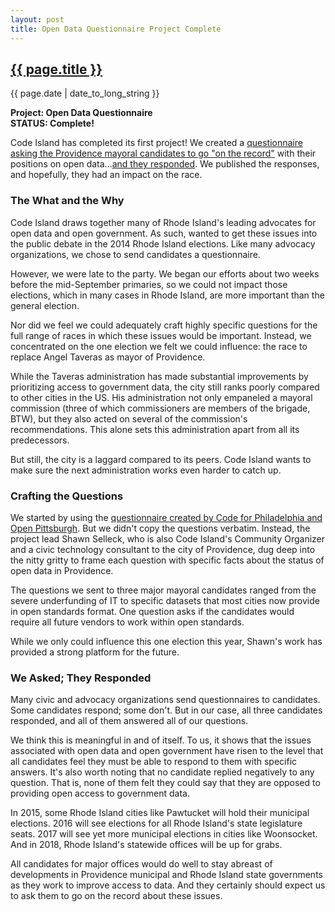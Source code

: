 ```yaml
---
layout: post
title: Open Data Questionnaire Project Complete
---
```


<h2><a href="{{ page.url }}">{{ page.title }}</a></h2>

{{ page.date | date_to_long_string }}

<p><strong>Project: Open Data Questionnaire 
<br />STATUS: Complete!</strong></p>

<p>Code Island has completed its first project! We created a <a href="/projects/open-data-questionnaire/">questionnaire asking the Providence mayoral candidates to go "on the record"</a> with their positions on open data...<a href="/projects/open-data-questionnaire/responses/">and they responded</a>. We published the responses, and hopefully, they had an impact on the race.

<h3>The What and the Why</h3>

<p>Code Island draws together many of Rhode Island's leading advocates for open data and open government. As such, wanted to get these issues into the public debate in the 2014 Rhode Island elections. Like many advocacy organizations, we chose to send candidates a questionnaire.</p>

<p>However, we were late to the party. We began our efforts about two weeks before the mid-September primaries, so we could not impact those elections, which in many cases in Rhode Island, are more important than the general election.</p> 

<p>Nor did we feel we could adequately craft highly specific questions for the full range of races in which these issues would be important. Instead, we concentrated on the one election we felt we could influence: the race to replace Angel Taveras as mayor of Providence.</p> 

<p>While the Taveras administration has made substantial improvements by prioritizing access to government data, the city still ranks poorly compared to other cities in the US. His administration not only empaneled a mayoral commission (three of which commissioners are members of the brigade, BTW), but they also acted on several of the commission's recommendations. This alone sets this administration apart from all its predecessors.</p>

<p>But still, the city is a laggard compared to its peers. Code Island wants to make sure the next administration works even harder to catch up.</p>

<h3>Crafting the Questions</h3>

<p>We started by using the <a href="http://opendatapa.files.wordpress.com/2014/03/pastatewideopendataquestionaire.pdf">questionnaire created by Code for Philadelphia and Open Pittsburgh</a>. But we didn't copy the questions verbatim. Instead, the project lead Shawn Selleck, who is also Code Island's Community Organizer and a civic technology consultant to the city of Providence, dug deep into the nitty gritty to frame each question with specific facts about the status of open data in Providence.</p>

<p>The questions we sent to three major mayoral candidates ranged from the severe underfunding of IT to specific datasets that most cities now provide in open standards format. One question asks if the candidates would require all future vendors to work within open standards.</p> 

<p>While we only could influence this one election this year, Shawn's work has provided a strong platform for the future.</p>

<h3>We Asked; They Responded</h3>

<p>Many civic and advocacy organizations send questionnaires to candidates. Some candidates respond; some don't. But in our case, all three candidates responded, and all of them answered all of our questions.</p>

<p>We think this is meaningful in and of itself. To us, it shows that the issues associated with open data and open government have risen to the level that all candidates feel they must be able to respond to them with specific answers. It's also worth noting that no candidate replied negatively to any question. That is, none of them felt they could say that they are opposed to providing open access to government data.</p>

<p>In 2015, some Rhode Island cities like Pawtucket will hold their municipal elections. 2016 will see elections for all Rhode Island's state legislature seats. 2017 will see yet more municipal elections in cities like Woonsocket. And in 2018, Rhode Island's statewide offices will be up for grabs.</p>

<p>All candidates for major offices would do well to stay abreast of developments in Providence municipal and Rhode Island state governments as they work to improve access to data. And they certainly should expect us to ask them to go on the record about these issues. </p>
